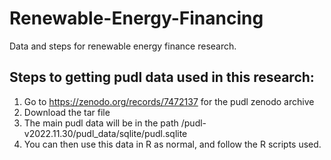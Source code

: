 # Renewable-Energy-Financing
Data and steps for renewable energy finance research. 

## Steps to getting pudl data used in this research:

1. Go to https://zenodo.org/records/7472137 for the pudl zenodo archive
2. Download the tar file
3. The main pudl data will be in the path /pudl-v2022.11.30/pudl_data/sqlite/pudl.sqlite
4. You can then use this data in R as normal, and follow the R scripts used.
